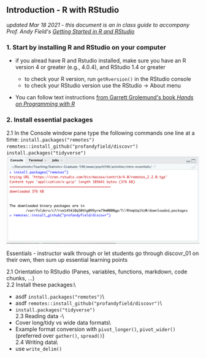 ## Introduction - R with RStudio

*updated Mar 18 2021 - this document is an in class guide to accompany Prof. Andy Field's [Getting Started in R and RStudio](http://milton-the-cat.rocks/learnr/r/r_getting_started/#section-overview)*

### 1. Start by installing R and RStudio on your computer

-   if you alread have R and Rstudio installed, make sure you have an R version 4 or greater (e.g., 4.0.4), and RStudio 1.4 or greater

    -   to check your R version, run `getRversion()` in the RStudio console
    -   to check your RStudio version use the RStudio -\> About menu

-   You can follow text instructions [from Garrett Grolemund's book *Hands on Programming with R*](https://rstudio-education.github.io/hopr/starting.html)

### 2. Install essential packages

2.1 In the Console window pane type the following commands one line at a time:          `install.packages("remotes")`  
  `remotes::install_github("profandyfield/discovr")`  
  `install.packages("tidyverse")`  
  ![Console Pane screenshot](../images/ConsolePane.png)

Essentials - instructor walk through or let students go through discovr_01 on their own, then sum up essential learning points

2.1 Orientation to RStudio (Panes, variables, functions, markdown, code chunks, ...)\
2.2 Install these packages:\
- asdf `install.packages("remotes")`\
- asdf `remotes::install_github("profandyfield/discovr")`\
- `install.packages("tidyverse")`\
2.3 Reading data -\
- Cover long/tidy vs wide data formats\
- Example format conversion with `pivot_longer()`, `pivot_wider()` (preferred over `gather()`, `spread()`)\
2.4 Writing data\
- use `write_delim()`
